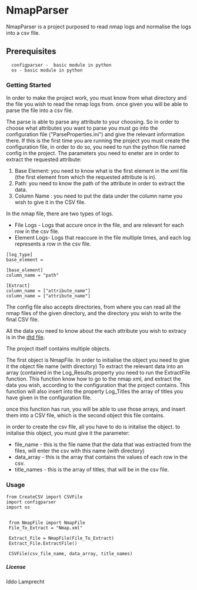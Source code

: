 # NmapParser

NmapParser is a project purposed to read nmap logs and normalise the logs into a csv file.


## Prerequisites
```
  configparser -  basic module in python
  os - basic module in python
```



### Getting Started

 In order to make the project work, you must know from what directory and the file you wish to read the nmap logs from.
 once given you will be able to parse the file into a csv file.
 
 The parse is able to parse any attribute to your choosing. 
 So in order to choose what attributes you want to parse you must go into the configuration file ("ParseProperties.ini") and give the relevant information there.
 If this is the first time you are running the project you must create the configuration file, in order to do so, you need to run the python file named config in the project.
 The parameters you need to eneter are in order to extract the requested attribute: 
 1. Base Element: you need to know what is the first element in the xml file (the first element from which the requested attribute is in).
 2. Path: you need to know the path of the attribute in order to extract the data. 
 3. Column Name : you need to put the data under the column name you wish to give it in the CSV file.
 
  
 In the nmap file, there are two types of logs.
 - File Logs - Logs that accure once in the file, and are relevant for each row in the csv file.
 - Element Logs- Logs that reaccure in the file multiple times, and each log represents a row in the csv file.
 
 
 ```
 [log_type]
base_element = 

[base_element]
column_name = "path"

[Extract]
column_name = ["attribute_name"]
column_name = ["attribute_name"]

```
The config file also accepts directories, from where you can read all the nmap files of the given directory, and the directory you wish to write the final CSV file.

 
All the data you need to know about the each attribute you wish to extracy is in the [dtd file](https://svn.nmap.org/nmap/docs/nmap.dtd).
 
The project itself contains multiple objects.

The first object is NmapFile.
In order to initialise the object you need to give it the object file name (with directory)
To extract the relevant data into an array (contained in the Log_Results property you need to run the ExtractFile function.
This function know how to go to the nmap xml, and extract the data you wish, according to the configuration that the project contains.
This function will also insert into the property Log_Titles the array of titles you have given in the configuration file.

once this function has run, you will be able to use those arrays, and insert them into a CSV file, which is the second object this file contains.

in order to create the csv file, all you have to do is initalise the object.
to initalise this object, you must give it the parameter:
- file_name - this is the file name that the data that was extracted from the files, will enter the csv with this name (with directory)
- data_array - this is the array that contains the values of each row in the csv.
- title_names - this is the array of titles, that will be in the csv file.



### Usage
```
from CreateCSV import CSVFile
import configparser 
import os
  
 
 from NmapFile import NmapFile
 File_To_Extract = "Nmap.xml"
  
 Extract_File = NmapFile(File_To_Extract)
 Extract_File.ExtractFile()

 CSVFile(csv_file_name, data_array, title_names)
  ```
  

##### License

Iddo Lamprecht

  
